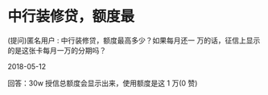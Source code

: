 # 中行装修贷，额度最

(提问)匿名用户 : 中行装修贷，额度最高多少？如果每月还一 万的话，征信上显示的是这张卡每月一万的分期吗？

2018-05-12

回答：30w 授信总额度会显示出来，使用额度是这 1 万(0 赞)